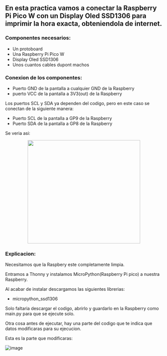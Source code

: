 ## En esta practica vamos a conectar la Raspberry Pi Pico W con un Display Oled SSD1306 para imprimir la hora exacta, obteniendola de internet.

### Componentes necesarios:

- Un protoboard
- Una Raspberry Pi Pico W
- Display Oled SSD1306
- Unos cuantos cables dupont machos

### Conexion de los componentes:

- Puerto GND de la pantalla a cualquier GND de la Raspberry
- puerto VCC de la pantalla a 3V3(out) de la Raspberry

Los puertos SCL y SDA ya dependen del codigo, pero en este caso se conectan de la siguiente manera:

- Puerto SCL de la pantalla a GP9 de la Raspberry
- Puerto SDA de la pantalla a GP8 de la Raspberry

Se veria asi:

<p align="center"><img src="https://github.com/Autumnland/Raspberry-Pi-Pico-W/assets/112134604/ed6588d0-2e65-491b-8694-be1ce74a748c" align="center" width="361" height="332"/></p>

### Explicacion:

Necesitamos que la Raspbery este completamente limpia.

Entramos a Thonny y instalamos MicroPython(Raspberry Pi pico) a nuestra Raspberry.

Al acabar de instalar descargamos las siguientes librerias:

- micropython_ssd1306

Solo faltaria descargar el codigo, abrirlo y guardarlo en la Raspberry como main.py para que se ejecute solo.

Otra cosa antes de ejecutar, hay una parte del codigo que te indica que datos modificaras para su ejecucion.

Esta es la parte que modificaras:

![image](https://user-images.githubusercontent.com/112134604/236651209-97a3cda7-6304-4032-9e73-6e401499b09a.png)
